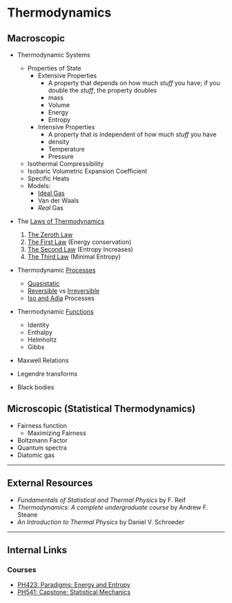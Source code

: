# Thermodynamics

## Macroscopic

- Thermodynamic Systems
   - Properties of State
     - Extensive Properties
        - A property that depends on how much *stuff* you have; if you double the *stuff*, the property doubles
        - mass
        - Volume
        - Energy
        - Entropy
     - Intensive Properties
        - A property that is independent of how much *stuff* you have
        - density
        - Temperature
        - Pressure
    - Isothermal Compressibility
    - Isobaric Volumetric Expansion Coefficient
    - Specific Heats
  - Models:
    - [Ideal Gas](/physics/Thermodynamics/IdealGas.md)
    - Van der Waals
    - *Real* Gas
- The [Laws of Thermodynamics](/physics/Thermodynamics/ThermoLaws.md)
    1. [The Zeroth Law](/physics/Thermodynamics/ThermoLaws#The-Zeroth.md)
    2. [The First Law](/physics/Thermodynamics/ThermoLaws#The-First.md) (Energy conservation)
    3. [The Second Law](/physics/Thermodynamics/ThermoLaws#The-Second.md) (Entropy Increases)
    3. [The Third Law](/physics/Thermodynamics/ThermoLaws#The-Third.md) (Minimal Entropy)
- Thermodynamic [Processes](/physics/Thermodynamics/Processes.md)
    - [Quasistatic](/physics/Thermodynamics/Processes#Quasistatic.md)
    - [Reversible](/physics/Thermodynamics/Processes#Reversible.md) vs [Irreversible](/physics/Thermodynamics/Processes#Irreversible.md)
    - [Iso and Adia](/physics/Thermodynamics/Processes#Iso-and-Adia.md) Processes
- Thermodynamic [Functions](/physics/Thermodynamics/Functions.md)
    - Identity
    - Enthalpy
    - Helmholtz
    - Gibbs

- Maxwell Relations
- Legendre transforms
- Black bodies

## Microscopic (Statistical Thermodynamics)

- Fairness function
  - Maximizing Fairness
- Boltzmann Factor
- Quantum spectra
- Diatomic gas

---

## External Resources

- *Fundamentals of Statistical and Thermal Physics* by F. Reif
- *Thermodynamics: A complete undergraduate course* by Andrew F. Steane
- *An Introduction to Thermal Physics* by Daniel V. Schroeder

---

## Internal Links
### Courses

- [PH423: Paradigms: Energy and Entropy ](/courses/PH423.md)
- [PH541: Capstone: Statistical Mechanics](/courses/PH541.md)
